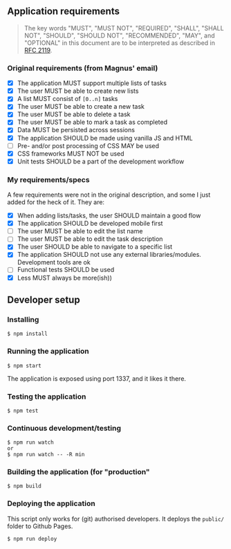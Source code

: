 ## Application requirements
> The key words "MUST", "MUST NOT", "REQUIRED", "SHALL", "SHALL NOT", "SHOULD",
"SHOULD NOT", "RECOMMENDED",  "MAY", and "OPTIONAL" in this document
are to be interpreted as described in [RFC 2119](https://www.ietf.org/rfc/rfc2119.txt).

### Original requirements (from Magnus' email)
- [x] The application MUST support multiple lists of tasks
- [x] The user MUST be able to create new lists
- [x] A list MUST consist of `[0..n]` tasks
- [x] The user MUST be able to create a new task
- [x] The user MUST be able to delete a task
- [x] The user MUST be able to mark a task as completed
- [x] Data MUST be persisted across sessions
- [x] The application SHOULD be made using vanilla JS and HTML
- [ ] Pre- and/or post processing of CSS MAY be used
- [x] CSS frameworks MUST NOT be used
- [x] Unit tests SHOULD be a part of the development workflow

### My requirements/specs
A few requirements were not in the original description, and some I just added for the heck of it. They are:

- [x] When adding lists/tasks, the user SHOULD maintain a good flow
- [x] The application SHOULD be developed mobile first
- [ ] The user MUST be able to edit the list name
- [ ] The user MUST be able to edit the task description
- [x] The user SHOULD be able to navigate to a specific list
- [x] The application SHOULD not use any external libraries/modules. Development tools are ok
- [ ] Functional tests SHOULD be used
- [x] Less MUST always be more(ish))

## Developer setup

### Installing
```
$ npm install
```

### Running the application
```
$ npm start
```
The application is exposed using port 1337, and it likes it there.

### Testing the application
```
$ npm test
```

### Continuous development/testing
```
$ npm run watch
or
$ npm run watch -- -R min
```

### Building the application (for "production"
```
$ npm build
```

### Deploying the application
This script only works for (git) authorised developers.
It deploys the `public/` folder to Github Pages.
```
$ npm run deploy
```